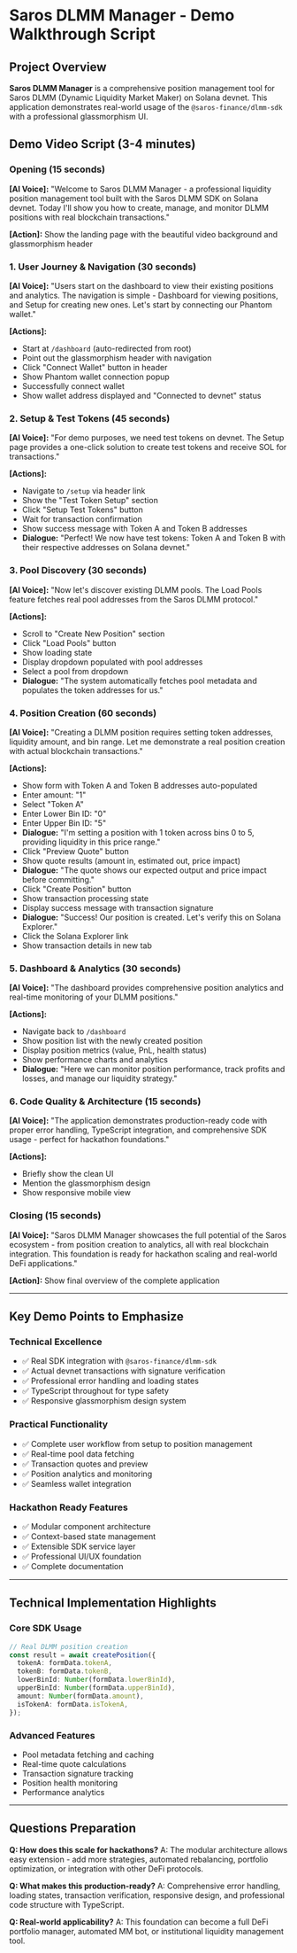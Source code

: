 # Saros DLMM Manager - Demo Walkthrough Script

## Project Overview
**Saros DLMM Manager** is a comprehensive position management tool for Saros DLMM (Dynamic Liquidity Market Maker) on Solana devnet. This application demonstrates real-world usage of the `@saros-finance/dlmm-sdk` with a professional glassmorphism UI.

## Demo Video Script (3-4 minutes)

### Opening (15 seconds)
**[AI Voice]:** "Welcome to Saros DLMM Manager - a professional liquidity position management tool built with the Saros DLMM SDK on Solana devnet. Today I'll show you how to create, manage, and monitor DLMM positions with real blockchain transactions."

**[Action]:** Show the landing page with the beautiful video background and glassmorphism header

### 1. User Journey & Navigation (30 seconds)

**[AI Voice]:** "Users start on the dashboard to view their existing positions and analytics. The navigation is simple - Dashboard for viewing positions, and Setup for creating new ones. Let's start by connecting our Phantom wallet."

**[Actions]:**
- Start at `/dashboard` (auto-redirected from root)
- Point out the glassmorphism header with navigation
- Click "Connect Wallet" button in header
- Show Phantom wallet connection popup
- Successfully connect wallet
- Show wallet address displayed and "Connected to devnet" status

### 2. Setup & Test Tokens (45 seconds)

**[AI Voice]:** "For demo purposes, we need test tokens on devnet. The Setup page provides a one-click solution to create test tokens and receive SOL for transactions."

**[Actions]:**
- Navigate to `/setup` via header link
- Show the "Test Token Setup" section
- Click "Setup Test Tokens" button
- Wait for transaction confirmation
- Show success message with Token A and Token B addresses
- **Dialogue:** "Perfect! We now have test tokens: Token A and Token B with their respective addresses on Solana devnet."

### 3. Pool Discovery (30 seconds)

**[AI Voice]:** "Now let's discover existing DLMM pools. The Load Pools feature fetches real pool addresses from the Saros DLMM protocol."

**[Actions]:**
- Scroll to "Create New Position" section
- Click "Load Pools" button
- Show loading state
- Display dropdown populated with pool addresses
- Select a pool from dropdown
- **Dialogue:** "The system automatically fetches pool metadata and populates the token addresses for us."

### 4. Position Creation (60 seconds)

**[AI Voice]:** "Creating a DLMM position requires setting token addresses, liquidity amount, and bin range. Let me demonstrate a real position creation with actual blockchain transactions."

**[Actions]:**
- Show form with Token A and Token B addresses auto-populated
- Enter amount: "1"
- Select "Token A"
- Enter Lower Bin ID: "0"
- Enter Upper Bin ID: "5"
- **Dialogue:** "I'm setting a position with 1 token across bins 0 to 5, providing liquidity in this price range."
- Click "Preview Quote" button
- Show quote results (amount in, estimated out, price impact)
- **Dialogue:** "The quote shows our expected output and price impact before committing."
- Click "Create Position" button
- Show transaction processing state
- Display success message with transaction signature
- **Dialogue:** "Success! Our position is created. Let's verify this on Solana Explorer."
- Click the Solana Explorer link
- Show transaction details in new tab

### 5. Dashboard & Analytics (30 seconds)

**[AI Voice]:** "The dashboard provides comprehensive position analytics and real-time monitoring of your DLMM positions."

**[Actions]:**
- Navigate back to `/dashboard`
- Show position list with the newly created position
- Display position metrics (value, PnL, health status)
- Show performance charts and analytics
- **Dialogue:** "Here we can monitor position performance, track profits and losses, and manage our liquidity strategy."

### 6. Code Quality & Architecture (15 seconds)

**[AI Voice]:** "The application demonstrates production-ready code with proper error handling, TypeScript integration, and comprehensive SDK usage - perfect for hackathon foundations."

**[Actions]:**
- Briefly show the clean UI
- Mention the glassmorphism design
- Show responsive mobile view

### Closing (15 seconds)

**[AI Voice]:** "Saros DLMM Manager showcases the full potential of the Saros ecosystem - from position creation to analytics, all with real blockchain integration. This foundation is ready for hackathon scaling and real-world DeFi applications."

**[Action]:** Show final overview of the complete application

---

## Key Demo Points to Emphasize

### Technical Excellence
- ✅ Real SDK integration with `@saros-finance/dlmm-sdk`
- ✅ Actual devnet transactions with signature verification
- ✅ Professional error handling and loading states
- ✅ TypeScript throughout for type safety
- ✅ Responsive glassmorphism design system

### Practical Functionality
- ✅ Complete user workflow from setup to position management
- ✅ Real-time pool data fetching
- ✅ Transaction quotes and preview
- ✅ Position analytics and monitoring
- ✅ Seamless wallet integration

### Hackathon Ready Features
- ✅ Modular component architecture
- ✅ Context-based state management
- ✅ Extensible SDK service layer
- ✅ Professional UI/UX foundation
- ✅ Complete documentation

---

## Technical Implementation Highlights

### Core SDK Usage
```typescript
// Real DLMM position creation
const result = await createPosition({
  tokenA: formData.tokenA,
  tokenB: formData.tokenB,
  lowerBinId: Number(formData.lowerBinId),
  upperBinId: Number(formData.upperBinId),
  amount: Number(formData.amount),
  isTokenA: formData.isTokenA,
});
```

### Advanced Features
- Pool metadata fetching and caching
- Real-time quote calculations
- Transaction signature tracking
- Position health monitoring
- Performance analytics

---

## Questions Preparation

**Q: How does this scale for hackathons?**
A: The modular architecture allows easy extension - add more strategies, automated rebalancing, portfolio optimization, or integration with other DeFi protocols.

**Q: What makes this production-ready?**
A: Comprehensive error handling, loading states, transaction verification, responsive design, and professional code structure with TypeScript.

**Q: Real-world applicability?**
A: This foundation can become a full DeFi portfolio manager, automated MM bot, or institutional liquidity management tool.